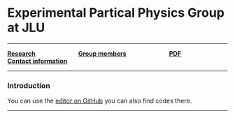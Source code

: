 # Experimental Partical Physics Group at JLU

------



[**Research**](research.md)&emsp;&emsp;&emsp;&emsp;&emsp;&emsp;&emsp;[**Group members**](members.md)&emsp;&emsp;&emsp;&emsp;&emsp;&emsp;&emsp;[**PDF**](pdf.md)&emsp;&emsp;&emsp;&emsp;&emsp;&emsp;&emsp;[**Contact information**](information.md)



------



### Introduction

You can use the [editor on GitHub](https://github.com/weiminsong/SONGGROUP.github.io/edit/master/README.md)
you can also find codes there.

------



